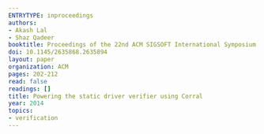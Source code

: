 ```yaml
---
ENTRYTYPE: inproceedings
authors:
- Akash Lal
- Shaz Qadeer
booktitle: Proceedings of the 22nd ACM SIGSOFT International Symposium on Foundations of Software Engineering
doi: 10.1145/2635868.2635894
layout: paper
organization: ACM
pages: 202-212
read: false
readings: []
title: Powering the static driver verifier using Corral
year: 2014
topics:
- verification
---
```

